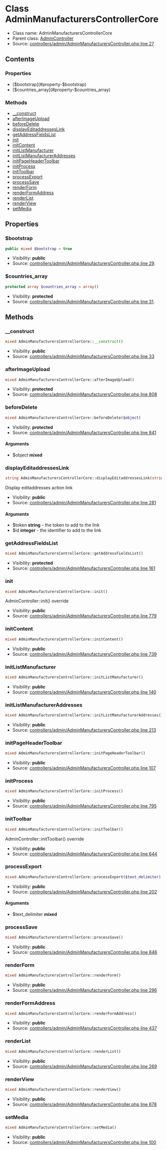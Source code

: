 Class AdminManufacturersControllerCore
=====================





* Class name: AdminManufacturersControllerCore
* Parent class: [AdminController](class.AdminControllerCore.md)
* Source: [controllers/admin/AdminManufacturersController.php line 27](https://github.com/PrestaShop/PrestaShop/blob/1.6.0.14/controllers/admin/AdminManufacturersController.php#L27)


Contents
--------


### Properties

* [$bootstrap](#property-$bootstrap)
* [$countries_array](#property-$countries_array)

### Methods

* [__construct](#method-__construct)
* [afterImageUpload](#method-afterImageUpload)
* [beforeDelete](#method-beforeDelete)
* [displayEditaddressesLink](#method-displayEditaddressesLink)
* [getAddressFieldsList](#method-getAddressFieldsList)
* [init](#method-init)
* [initContent](#method-initContent)
* [initListManufacturer](#method-initListManufacturer)
* [initListManufacturerAddresses](#method-initListManufacturerAddresses)
* [initPageHeaderToolbar](#method-initPageHeaderToolbar)
* [initProcess](#method-initProcess)
* [initToolbar](#method-initToolbar)
* [processExport](#method-processExport)
* [processSave](#method-processSave)
* [renderForm](#method-renderForm)
* [renderFormAddress](#method-renderFormAddress)
* [renderList](#method-renderList)
* [renderView](#method-renderView)
* [setMedia](#method-setMedia)




Properties
----------


### <a name="property-$bootstrap"></a>$bootstrap

```php
public mixed $bootstrap = true
```





* Visibility: **public**
* Source: [controllers/admin/AdminManufacturersController.php line 29](https://github.com/PrestaShop/PrestaShop/blob/1.6.0.14/controllers/admin/AdminManufacturersController.php#L29).


### <a name="property-$countries_array"></a>$countries_array

```php
protected array $countries_array = array()
```





* Visibility: **protected**
* Source: [controllers/admin/AdminManufacturersController.php line 31](https://github.com/PrestaShop/PrestaShop/blob/1.6.0.14/controllers/admin/AdminManufacturersController.php#L31).


Methods
-------


### <a name="method-__construct"></a>__construct

```php
mixed AdminManufacturersControllerCore::__construct()
```





* Visibility: **public**
* Source: [controllers/admin/AdminManufacturersController.php line 33](https://github.com/PrestaShop/PrestaShop/blob/1.6.0.14/controllers/admin/AdminManufacturersController.php#L33)




### <a name="method-afterImageUpload"></a>afterImageUpload

```php
mixed AdminManufacturersControllerCore::afterImageUpload()
```





* Visibility: **protected**
* Source: [controllers/admin/AdminManufacturersController.php line 808](https://github.com/PrestaShop/PrestaShop/blob/1.6.0.14/controllers/admin/AdminManufacturersController.php#L808)




### <a name="method-beforeDelete"></a>beforeDelete

```php
mixed AdminManufacturersControllerCore::beforeDelete($object)
```





* Visibility: **protected**
* Source: [controllers/admin/AdminManufacturersController.php line 841](https://github.com/PrestaShop/PrestaShop/blob/1.6.0.14/controllers/admin/AdminManufacturersController.php#L841)


#### Arguments
* $object **mixed**



### <a name="method-displayEditaddressesLink"></a>displayEditaddressesLink

```php
string AdminManufacturersControllerCore::displayEditaddressesLink(string $token, integer $id)
```

Display editaddresses action link



* Visibility: **public**
* Source: [controllers/admin/AdminManufacturersController.php line 281](https://github.com/PrestaShop/PrestaShop/blob/1.6.0.14/controllers/admin/AdminManufacturersController.php#L281)


#### Arguments
* $token **string** - the token to add to the link
* $id **integer** - the identifier to add to the link



### <a name="method-getAddressFieldsList"></a>getAddressFieldsList

```php
mixed AdminManufacturersControllerCore::getAddressFieldsList()
```





* Visibility: **protected**
* Source: [controllers/admin/AdminManufacturersController.php line 161](https://github.com/PrestaShop/PrestaShop/blob/1.6.0.14/controllers/admin/AdminManufacturersController.php#L161)




### <a name="method-init"></a>init

```php
mixed AdminManufacturersControllerCore::init()
```

AdminController::init() override



* Visibility: **public**
* Source: [controllers/admin/AdminManufacturersController.php line 779](https://github.com/PrestaShop/PrestaShop/blob/1.6.0.14/controllers/admin/AdminManufacturersController.php#L779)




### <a name="method-initContent"></a>initContent

```php
mixed AdminManufacturersControllerCore::initContent()
```





* Visibility: **public**
* Source: [controllers/admin/AdminManufacturersController.php line 739](https://github.com/PrestaShop/PrestaShop/blob/1.6.0.14/controllers/admin/AdminManufacturersController.php#L739)




### <a name="method-initListManufacturer"></a>initListManufacturer

```php
mixed AdminManufacturersControllerCore::initListManufacturer()
```





* Visibility: **public**
* Source: [controllers/admin/AdminManufacturersController.php line 140](https://github.com/PrestaShop/PrestaShop/blob/1.6.0.14/controllers/admin/AdminManufacturersController.php#L140)




### <a name="method-initListManufacturerAddresses"></a>initListManufacturerAddresses

```php
mixed AdminManufacturersControllerCore::initListManufacturerAddresses()
```





* Visibility: **public**
* Source: [controllers/admin/AdminManufacturersController.php line 213](https://github.com/PrestaShop/PrestaShop/blob/1.6.0.14/controllers/admin/AdminManufacturersController.php#L213)




### <a name="method-initPageHeaderToolbar"></a>initPageHeaderToolbar

```php
mixed AdminManufacturersControllerCore::initPageHeaderToolbar()
```





* Visibility: **public**
* Source: [controllers/admin/AdminManufacturersController.php line 107](https://github.com/PrestaShop/PrestaShop/blob/1.6.0.14/controllers/admin/AdminManufacturersController.php#L107)




### <a name="method-initProcess"></a>initProcess

```php
mixed AdminManufacturersControllerCore::initProcess()
```





* Visibility: **public**
* Source: [controllers/admin/AdminManufacturersController.php line 795](https://github.com/PrestaShop/PrestaShop/blob/1.6.0.14/controllers/admin/AdminManufacturersController.php#L795)




### <a name="method-initToolbar"></a>initToolbar

```php
mixed AdminManufacturersControllerCore::initToolbar()
```

AdminController::initToolbar() override



* Visibility: **public**
* Source: [controllers/admin/AdminManufacturersController.php line 644](https://github.com/PrestaShop/PrestaShop/blob/1.6.0.14/controllers/admin/AdminManufacturersController.php#L644)




### <a name="method-processExport"></a>processExport

```php
mixed AdminManufacturersControllerCore::processExport($text_delimiter)
```





* Visibility: **public**
* Source: [controllers/admin/AdminManufacturersController.php line 202](https://github.com/PrestaShop/PrestaShop/blob/1.6.0.14/controllers/admin/AdminManufacturersController.php#L202)


#### Arguments
* $text_delimiter **mixed**



### <a name="method-processSave"></a>processSave

```php
mixed AdminManufacturersControllerCore::processSave()
```





* Visibility: **public**
* Source: [controllers/admin/AdminManufacturersController.php line 846](https://github.com/PrestaShop/PrestaShop/blob/1.6.0.14/controllers/admin/AdminManufacturersController.php#L846)




### <a name="method-renderForm"></a>renderForm

```php
mixed AdminManufacturersControllerCore::renderForm()
```





* Visibility: **public**
* Source: [controllers/admin/AdminManufacturersController.php line 296](https://github.com/PrestaShop/PrestaShop/blob/1.6.0.14/controllers/admin/AdminManufacturersController.php#L296)




### <a name="method-renderFormAddress"></a>renderFormAddress

```php
mixed AdminManufacturersControllerCore::renderFormAddress()
```





* Visibility: **public**
* Source: [controllers/admin/AdminManufacturersController.php line 437](https://github.com/PrestaShop/PrestaShop/blob/1.6.0.14/controllers/admin/AdminManufacturersController.php#L437)




### <a name="method-renderList"></a>renderList

```php
mixed AdminManufacturersControllerCore::renderList()
```





* Visibility: **public**
* Source: [controllers/admin/AdminManufacturersController.php line 269](https://github.com/PrestaShop/PrestaShop/blob/1.6.0.14/controllers/admin/AdminManufacturersController.php#L269)




### <a name="method-renderView"></a>renderView

```php
mixed AdminManufacturersControllerCore::renderView()
```





* Visibility: **public**
* Source: [controllers/admin/AdminManufacturersController.php line 678](https://github.com/PrestaShop/PrestaShop/blob/1.6.0.14/controllers/admin/AdminManufacturersController.php#L678)




### <a name="method-setMedia"></a>setMedia

```php
mixed AdminManufacturersControllerCore::setMedia()
```





* Visibility: **public**
* Source: [controllers/admin/AdminManufacturersController.php line 100](https://github.com/PrestaShop/PrestaShop/blob/1.6.0.14/controllers/admin/AdminManufacturersController.php#L100)



